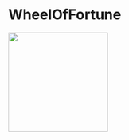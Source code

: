 # WheelOfFortune

<img src="https://github.com/bryakotkin/WheelOfFortune/main/screenshot.png" width="200">
 

